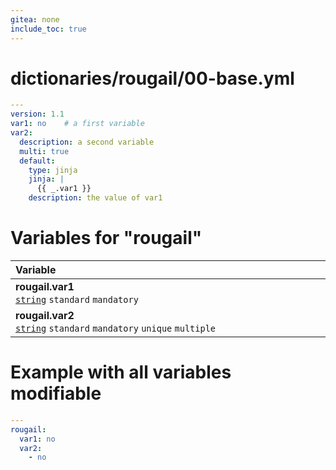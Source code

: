 ```yaml
---
gitea: none
include_toc: true
---
```

# dictionaries/rougail/00-base.yml

```yaml
---
version: 1.1
var1: no    # a first variable
var2:
  description: a second variable
  multi: true
  default:
    type: jinja
    jinja: |
      {{ _.var1 }}
    description: the value of var1
```
# Variables for "rougail"

| Variable&nbsp;&nbsp;&nbsp;&nbsp;&nbsp;&nbsp;&nbsp;&nbsp;&nbsp;&nbsp;&nbsp;&nbsp;&nbsp;&nbsp;&nbsp;&nbsp;&nbsp;&nbsp;&nbsp;&nbsp;&nbsp;&nbsp;&nbsp;&nbsp;&nbsp;&nbsp;&nbsp;&nbsp;&nbsp;&nbsp;&nbsp;&nbsp;&nbsp;&nbsp;&nbsp;&nbsp;&nbsp;&nbsp;&nbsp;&nbsp;&nbsp;&nbsp;&nbsp;&nbsp;&nbsp;&nbsp;&nbsp;&nbsp;&nbsp;&nbsp;&nbsp;&nbsp;&nbsp;&nbsp;&nbsp;&nbsp;&nbsp;&nbsp;&nbsp;&nbsp;&nbsp;&nbsp;&nbsp;&nbsp;&nbsp;&nbsp;&nbsp;&nbsp;&nbsp;&nbsp;&nbsp;&nbsp;&nbsp;&nbsp;&nbsp;&nbsp;&nbsp;&nbsp;&nbsp;&nbsp;&nbsp;&nbsp;&nbsp;&nbsp;&nbsp;&nbsp;&nbsp;&nbsp;&nbsp;&nbsp;&nbsp;&nbsp;&nbsp;&nbsp;&nbsp;&nbsp;&nbsp;&nbsp;&nbsp;&nbsp;&nbsp;&nbsp;&nbsp;&nbsp;&nbsp;&nbsp;&nbsp;&nbsp;&nbsp;&nbsp;&nbsp;&nbsp;&nbsp;&nbsp;&nbsp;&nbsp;&nbsp;&nbsp;   | Description&nbsp;&nbsp;&nbsp;&nbsp;&nbsp;&nbsp;&nbsp;&nbsp;&nbsp;&nbsp;&nbsp;&nbsp;&nbsp;&nbsp;&nbsp;&nbsp;&nbsp;&nbsp;&nbsp;&nbsp;&nbsp;&nbsp;&nbsp;&nbsp;&nbsp;&nbsp;&nbsp;&nbsp;&nbsp;&nbsp;&nbsp;&nbsp;&nbsp;&nbsp;&nbsp;&nbsp;&nbsp;&nbsp;&nbsp;&nbsp;&nbsp;&nbsp;&nbsp;&nbsp;&nbsp;&nbsp;&nbsp;&nbsp;&nbsp;&nbsp;&nbsp;&nbsp;&nbsp;&nbsp;&nbsp;&nbsp;&nbsp;&nbsp;&nbsp;&nbsp;&nbsp;&nbsp;&nbsp;&nbsp;&nbsp;&nbsp;&nbsp;&nbsp;&nbsp;&nbsp;&nbsp;&nbsp;&nbsp;&nbsp;&nbsp;&nbsp;&nbsp;&nbsp;&nbsp;&nbsp;&nbsp;&nbsp;&nbsp;&nbsp;&nbsp;&nbsp;&nbsp;&nbsp;&nbsp;&nbsp;&nbsp;&nbsp;&nbsp;&nbsp;&nbsp;&nbsp;&nbsp;&nbsp;&nbsp;&nbsp;&nbsp;&nbsp;&nbsp;&nbsp;&nbsp;&nbsp;&nbsp;&nbsp;&nbsp;&nbsp;&nbsp;&nbsp;&nbsp;&nbsp;&nbsp;   |
|------------------------------------------------------------------------------------------------------------------------------------------------------------------------------------------------------------------------------------------------------------------------------------------------------------------------------------------------------------------------------------------------------------------------------------------------------------------------------------------------------------------------------------------------------------------------------------------------------------------------------------------------------------------------------------------------------------------------------------------------|---------------------------------------------------------------------------------------------------------------------------------------------------------------------------------------------------------------------------------------------------------------------------------------------------------------------------------------------------------------------------------------------------------------------------------------------------------------------------------------------------------------------------------------------------------------------------------------------------------------------------------------------------------------------------------------------------------------------------------|
| **rougail.var1**<br/>[`string`](https://rougail.readthedocs.io/en/latest/variable.html#variables-types) `standard` `mandatory`                                                                                                                                                                                                                                                                                                                                                                                                                                                                                                                                                                                                                 | A first variable.<br/>**Default**: no                                                                                                                                                                                                                                                                                                                                                                                                                                                                                                                                                                                                                                                                                           |
| **rougail.var2**<br/>[`string`](https://rougail.readthedocs.io/en/latest/variable.html#variables-types) `standard` `mandatory` `unique` `multiple`                                                                                                                                                                                                                                                                                                                                                                                                                                                                                                                                                                                             | A second variable.<br/>**Default**: the value of var1.                                                                                                                                                                                                                                                                                                                                                                                                                                                                                                                                                                                                                                                                          |


# Example with all variables modifiable

```yaml
---
rougail:
  var1: no
  var2:
    - no
```
